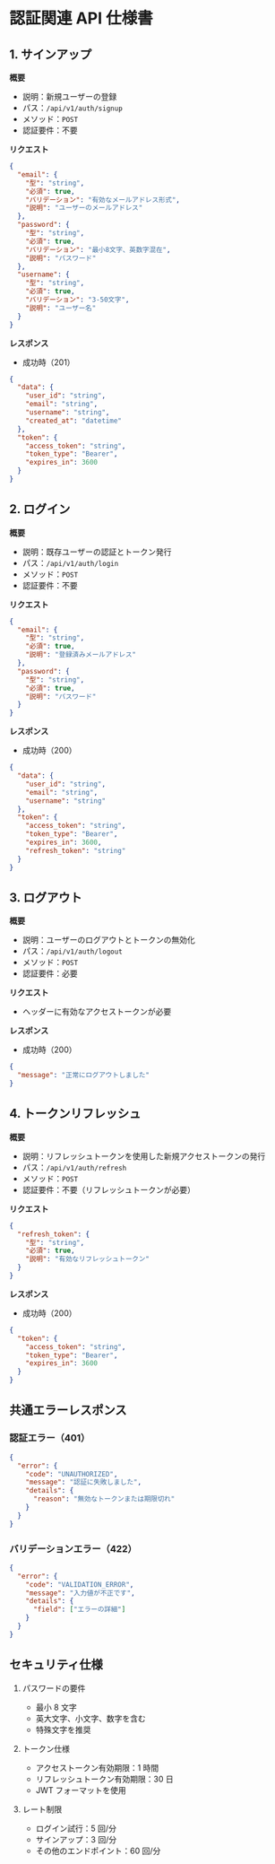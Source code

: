 # 認証関連 API 仕様書

## 1. サインアップ

**概要**

- 説明：新規ユーザーの登録
- パス：`/api/v1/auth/signup`
- メソッド：`POST`
- 認証要件：不要

**リクエスト**

```json
{
  "email": {
    "型": "string",
    "必須": true,
    "バリデーション": "有効なメールアドレス形式",
    "説明": "ユーザーのメールアドレス"
  },
  "password": {
    "型": "string",
    "必須": true,
    "バリデーション": "最小8文字、英数字混在",
    "説明": "パスワード"
  },
  "username": {
    "型": "string",
    "必須": true,
    "バリデーション": "3-50文字",
    "説明": "ユーザー名"
  }
}
```

**レスポンス**

- 成功時（201）

```json
{
  "data": {
    "user_id": "string",
    "email": "string",
    "username": "string",
    "created_at": "datetime"
  },
  "token": {
    "access_token": "string",
    "token_type": "Bearer",
    "expires_in": 3600
  }
}
```

## 2. ログイン

**概要**

- 説明：既存ユーザーの認証とトークン発行
- パス：`/api/v1/auth/login`
- メソッド：`POST`
- 認証要件：不要

**リクエスト**

```json
{
  "email": {
    "型": "string",
    "必須": true,
    "説明": "登録済みメールアドレス"
  },
  "password": {
    "型": "string",
    "必須": true,
    "説明": "パスワード"
  }
}
```

**レスポンス**

- 成功時（200）

```json
{
  "data": {
    "user_id": "string",
    "email": "string",
    "username": "string"
  },
  "token": {
    "access_token": "string",
    "token_type": "Bearer",
    "expires_in": 3600,
    "refresh_token": "string"
  }
}
```

## 3. ログアウト

**概要**

- 説明：ユーザーのログアウトとトークンの無効化
- パス：`/api/v1/auth/logout`
- メソッド：`POST`
- 認証要件：必要

**リクエスト**

- ヘッダーに有効なアクセストークンが必要

**レスポンス**

- 成功時（200）

```json
{
  "message": "正常にログアウトしました"
}
```

## 4. トークンリフレッシュ

**概要**

- 説明：リフレッシュトークンを使用した新規アクセストークンの発行
- パス：`/api/v1/auth/refresh`
- メソッド：`POST`
- 認証要件：不要（リフレッシュトークンが必要）

**リクエスト**

```json
{
  "refresh_token": {
    "型": "string",
    "必須": true,
    "説明": "有効なリフレッシュトークン"
  }
}
```

**レスポンス**

- 成功時（200）

```json
{
  "token": {
    "access_token": "string",
    "token_type": "Bearer",
    "expires_in": 3600
  }
}
```

## 共通エラーレスポンス

### 認証エラー（401）

```json
{
  "error": {
    "code": "UNAUTHORIZED",
    "message": "認証に失敗しました",
    "details": {
      "reason": "無効なトークンまたは期限切れ"
    }
  }
}
```

### バリデーションエラー（422）

```json
{
  "error": {
    "code": "VALIDATION_ERROR",
    "message": "入力値が不正です",
    "details": {
      "field": ["エラーの詳細"]
    }
  }
}
```

## セキュリティ仕様

1. パスワードの要件

   - 最小 8 文字
   - 英大文字、小文字、数字を含む
   - 特殊文字を推奨

2. トークン仕様

   - アクセストークン有効期限：1 時間
   - リフレッシュトークン有効期限：30 日
   - JWT フォーマットを使用

3. レート制限
   - ログイン試行：5 回/分
   - サインアップ：3 回/分
   - その他のエンドポイント：60 回/分


